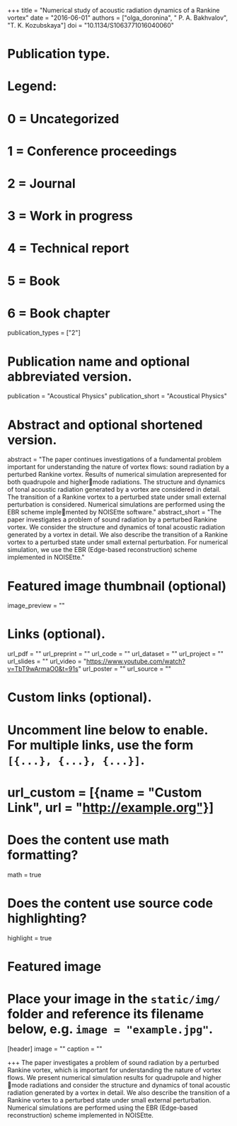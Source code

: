 +++
title = "Numerical study of acoustic radiation dynamics of a Rankine vortex"
date = "2016-06-01"
authors = ["olga_doronina", " P. A. Bakhvalov", "T. K. Kozubskaya"]
doi = "10.1134/S1063771016040060"
# Publication type.
# Legend:
# 0 = Uncategorized
# 1 = Conference proceedings
# 2 = Journal
# 3 = Work in progress
# 4 = Technical report
# 5 = Book
# 6 = Book chapter
publication_types = ["2"]

# Publication name and optional abbreviated version.
publication = "Acoustical Physics"
publication_short = "Acoustical Physics"

# Abstract and optional shortened version.
abstract = "The paper continues investigations of a fundamental problem important for understanding the nature of vortex flows: sound radiation by a perturbed Rankine vortex. Results of numerical simulation arepresented for both quadrupole and highermode radiations.  The structure and dynamics of tonal acoustic radiation generated by a vortex are considered in detail. The transition of a Rankine vortex to a perturbed state under small external perturbation is considered. Numerical simulations are performed using the EBR scheme implemented by NOISEtte software."
abstract_short = "The paper investigates a problem of sound radiation by a perturbed Rankine vortex. We consider the structure and dynamics of tonal acoustic radiation generated by a vortex in detail. We also describe the transition of a Rankine vortex to a perturbed state under small external perturbation. For numerical simulation, we use the EBR (Edge-based reconstruction) scheme implemented in NOISEtte."


# Featured image thumbnail (optional)
image_preview = ""

# Links (optional).
url_pdf = ""
url_preprint = ""
url_code = ""
url_dataset = ""
url_project = ""
url_slides = ""
url_video = "https://www.youtube.com/watch?v=TbT9wArmaO0&t=91s"
url_poster = ""
url_source = ""

# Custom links (optional).
#   Uncomment line below to enable. For multiple links, use the form `[{...}, {...}, {...}]`.
# url_custom = [{name = "Custom Link", url = "http://example.org"}]

# Does the content use math formatting?
math = true

# Does the content use source code highlighting?
highlight = true

# Featured image
# Place your image in the `static/img/` folder and reference its filename below, e.g. `image = "example.jpg"`.
[header]
image = ""
caption = ""

+++
The paper investigates a problem of sound radiation by a perturbed Rankine vortex, which is important for understanding the nature of vortex flows. We present numerical simulation results for quadrupole and higher mode radiations and consider the structure and dynamics of tonal acoustic radiation generated by a vortex in detail. We also describe the transition of a Rankine vortex to a perturbed state under small external perturbation. Numerical simulations are performed using the EBR (Edge-based reconstruction) scheme implemented in NOISEtte.